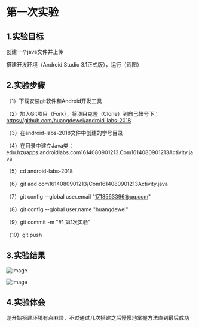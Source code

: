 # 第一次实验 

## 1.实验目标 

创建一个java文件并上传 
 
搭建开发环境（Android Studio 3.1正式版），运行（截图） 

## 2.实验步骤 
 
（1）下载安装git软件和Android开发工具  

（2）加入Git项目（Fork），将项目克隆（Clone）到自己帐号下； https://github.com/huangdewei/android-labs-2018

（3）在android-labs-2018文件中创建的学号目录 

（4）在目录中建立Java类：edu.hzuapps.androidlabs.com1614080901213.Com1614080901213Activity.java 

（5）cd android-labs-2018 

（6）git add com1614080901213/Com1614080901213Activity.java 
 
（7）git config --global user.email "1718563396@qq.com" 

（8）git config --global user.name "huangdewei" 

（9）git commit -m "#1 第1次实验"  

（10）git push 
 
## 3.实验结果 

![image](https://github.com/huangdewei/android-labs-2018/blob/master/com1614080901213/捕获1.PNG) 

![image](https://github.com/huangdewei/android-labs-2018/blob/master/com1614080901213/捕获2.PNG) 

## 4.实验体会 

刚开始搭建环境有点麻烦，不过通过几次搭建之后慢慢地掌握方法直到最后成功
